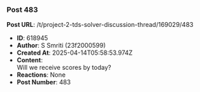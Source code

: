 ### Post 483
**Post URL**: /t/project-2-tds-solver-discussion-thread/169029/483
- **ID**: 618945
- **Author**: S Smriti (23f2000599)
- **Created At**: 2025-04-14T05:58:53.974Z
- **Content**:  
  Will we receive scores by today?
- **Reactions**: None
- **Post Number**: 483

